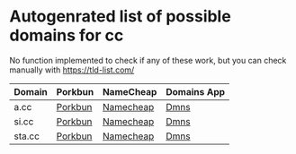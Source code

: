 # Autogenrated list of possible domains for cc

No function implemented to check if any of these work, but you can check manually with https://tld-list.com/

| Domain | Porkbun | NameCheap | Domains App |
|---|---|---|---|
| a.cc | [Porkbun](https://porkbun.com/checkout/search?prb=e814663da1&tlds=&idnLanguage=&search=search&q=a.cc) | [Namecheap](https://www.namecheap.com/domains/registration/results/?domain=a.cc) | [Dmns](https://dmns.app/domains?q=a.cc) |
| si.cc | [Porkbun](https://porkbun.com/checkout/search?prb=e814663da1&tlds=&idnLanguage=&search=search&q=si.cc) | [Namecheap](https://www.namecheap.com/domains/registration/results/?domain=si.cc) | [Dmns](https://dmns.app/domains?q=si.cc) |
| sta.cc | [Porkbun](https://porkbun.com/checkout/search?prb=e814663da1&tlds=&idnLanguage=&search=search&q=sta.cc) | [Namecheap](https://www.namecheap.com/domains/registration/results/?domain=sta.cc) | [Dmns](https://dmns.app/domains?q=sta.cc) |
